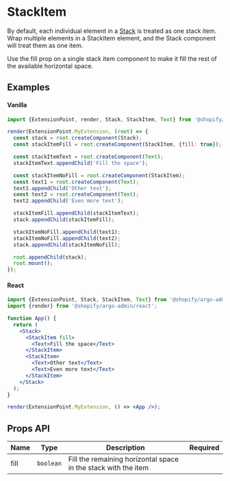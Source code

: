 # StackItem

By default, each individual element in a [Stack](./Stack.md) is treated as one stack item. Wrap multiple elements in a StackItem element, and the Stack component will treat them as one item.

Use the fill prop on a single stack item component to make it fill the rest of the available horizontal space.

## Examples

#### Vanilla

```js
import {ExtensionPoint, render, Stack, StackItem, Text} from '@shopify/argo-admin';

render(ExtensionPoint.MyExtension, (root) => {
  const stack = root.createComponent(Stack);
  const stackItemFill = root.createComponent(StackItem, {fill: true});

  const stackItemText = root.createComponent(Text);
  stackItemText.appendChild('Fill the space');

  const stackItemNoFill = root.createComponent(StackItem);
  const text1 = root.createComponent(Text);
  text1.appendChild('Other text');
  const text2 = root.createComponent(Text);
  text2.appendChild('Even more text');

  stackItemFill.appendChild(stackItemText);
  stack.appendChild(stackItemFill);

  stackItemNoFill.appendChild(text1);
  stackItemNoFill.appendChild(text2);
  stack.appendChild(stackItemNoFill);

  root.appendChild(stack);
  root.mount();
});
```

#### React

```jsx
import {ExtensionPoint, Stack, StackItem, Text} from '@shopify/argo-admin';
import {render} from '@shopify/argo-admin/react';

function App() {
  return (
    <Stack>
      <StackItem fill>
        <Text>Fill the space</Text>
      </StackItem>
      <StackItem>
        <Text>Other text</Text>
        <Text>Even more text</Text>
      </StackItem>
    </Stack>
  );
}

render(ExtensionPoint.MyExtension, () => <App />);
```

## Props API

| Name | Type      | Description                                                    | Required |
| ---- | --------- | -------------------------------------------------------------- | -------- |
| fill | `boolean` | Fill the remaining horizontal space in the stack with the item |          |
